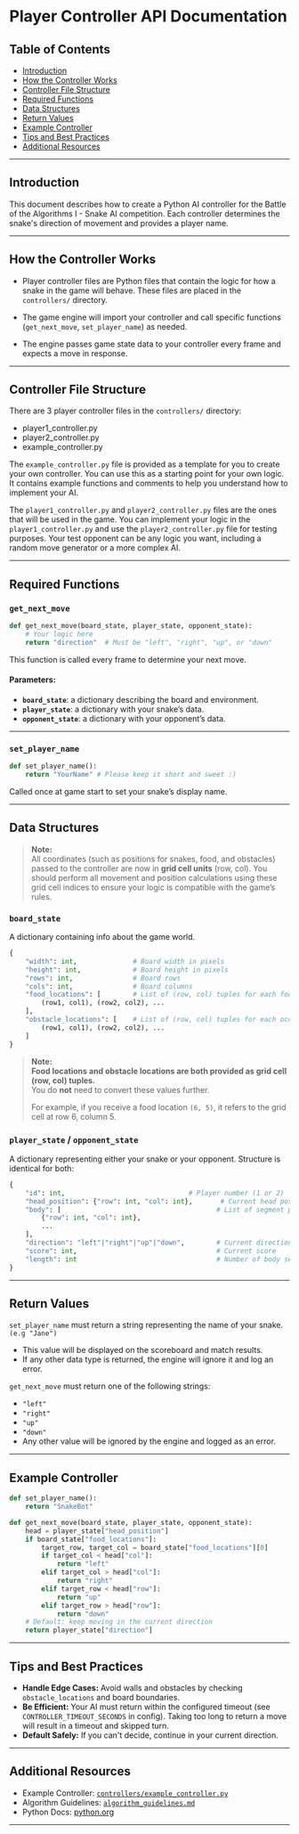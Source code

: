 # Player Controller API Documentation

## Table of Contents
- [Introduction](#introduction)
- [How the Controller Works](#how-the-controller-works)
- [Controller File Structure](#controller-file-structure)
- [Required Functions](#required-functions)
- [Data Structures](#data-structures)
- [Return Values](#return-values)
- [Example Controller](#example-controller)
- [Tips and Best Practices](#tips-and-best-practices)
- [Additional Resources](#additional-resources)

---

## Introduction

This document describes how to create a Python AI controller for the Battle of the Algorithms I - Snake AI competition. Each controller determines the snake's direction of movement and provides a player name.

---

## How the Controller Works

- Player controller files are Python files that contain the logic for how a snake in the game will behave. These files are placed in the `controllers/` directory.

- The game engine will import your controller and call specific functions (`get_next_move`, `set_player_name`) as needed.
- The engine passes game state data to your controller every frame and expects a move in response.

---

## Controller File Structure

There are 3 player controller files in the `controllers/` directory:
- player1_controller.py
- player2_controller.py 
- example_controller.py

The `example_controller.py` file is provided as a template for you to create your own controller. You can use this as a starting point for your own logic. It contains example functions and comments to help you understand how to implement your AI.

The `player1_controller.py` and `player2_controller.py` files are the ones that will be used in the game. You can implement your logic in the `player1_controller.py` and use the `player2_controller.py` file for testing purposes. Your test opponent can be any logic you want, including a random move generator or a more complex AI.

---

## Required Functions

### `get_next_move`

```python
def get_next_move(board_state, player_state, opponent_state):
    # Your logic here
    return "direction"  # Must be "left", "right", "up", or "down"
```
This function is called every frame to determine your next move.

#### Parameters:
- **`board_state`**: a dictionary describing the board and environment.
- **`player_state`**: a dictionary with your snake’s data.
- **`opponent_state`**: a dictionary with your opponent’s data.

---

### `set_player_name`

```python
def set_player_name():
    return "YourName" # Please keep it short and sweet :)
```
Called once at game start to set your snake’s display name.

---

## Data Structures
> **Note:**  
> All coordinates (such as positions for snakes, food, and obstacles) passed to the controller are now in **grid cell units** (row, col).
> You should perform all movement and position calculations using these grid cell indices to ensure your logic is compatible with the game’s rules.

### `board_state`
A dictionary containing info about the game world.

```python
{
    "width": int,              # Board width in pixels
    "height": int,             # Board height in pixels
    "rows": int,               # Board rows 
    "cols": int,               # Board columns 
    "food_locations": [        # List of (row, col) tuples for each food item (grid-based)
        (row1, col1), (row2, col2), ...
    ],
    "obstacle_locations": [    # List of (row, col) tuples for each occupied cell by obstacles (grid-based)
        (row1, col1), (row2, col2), ...
    ]
}
```

> **Note:**  
> **Food locations and obstacle locations are both provided as grid cell (row, col) tuples.**  
> You do **not** need to convert these values further.  
> 
> For example, if you receive a food location `(6, 5)`, it refers to the grid cell at row 6, column 5.

### `player_state` / `opponent_state`

A dictionary representing either your snake or your opponent. Structure is identical for both:

```python
{
    "id": int,                               # Player number (1 or 2)
    "head_position": {"row": int, "col": int},       # Current head position in grid cells
    "body": [                                       # List of segment positions, head first, in grid cells
        {"row": int, "col": int},
        ...
    ],
    "direction": "left"|"right"|"up"|"down",        # Current direction
    "score": int,                                   # Current score
    "length": int                                   # Number of body segments
}
```

---

## Return Values

`set_player_name` must return a string representing the name of your snake. `(e.g "Jane")`
- This value will be displayed on the scoreboard and match results.
- If any other data type is returned, the engine will ignore it and log an error.

`get_next_move` must return one of the following strings:
  - `"left"`
  - `"right"`
  - `"up"`
  - `"down"`
- Any other value will be ignored by the engine and logged as an error.

---

## Example Controller

```python
def set_player_name():
    return "SnakeBot"

def get_next_move(board_state, player_state, opponent_state):
    head = player_state["head_position"]
    if board_state["food_locations"]:
        target_row, target_col = board_state["food_locations"][0]
        if target_col < head["col"]:
            return "left"
        elif target_col > head["col"]:
            return "right"
        elif target_row < head["row"]:
            return "up"
        elif target_row > head["row"]:
            return "down"
    # Default: keep moving in the current direction
    return player_state["direction"]
```

---

## Tips and Best Practices

- **Handle Edge Cases:** Avoid walls and obstacles by checking `obstacle_locations` and board boundaries.
- **Be Efficient:** Your AI must return within the configured timeout (see `CONTROLLER_TIMEOUT_SECONDS` in config). Taking too long to return a move will result in a timeout and skipped turn.
- **Default Safely:** If you can't decide, continue in your current direction.

---

## Additional Resources

- Example Controller: [`controllers/example_controller.py`](../controllers/example_controller.py)
- Algorithm Guidelines:  [`algorithm_guidelines.md`](algorithm_guidelines.md)
- Python Docs: [python.org](https://docs.python.org/3/)

---
